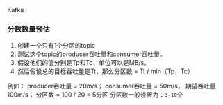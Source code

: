 Kafka


### 分数数量预估
1. 创建一个只有1个分区的topic
2. 测试这个topic的producer吞吐量和consumer吞吐量。
3. 假设他们的值分别是Tp和Tc，单位可以是MB/s。
4. 然后假设总的目标吞吐量是Tt，那么分区数 = Tt / min（Tp，Tc）

例如：
producer吞吐量 = 20m/s；
consumer吞吐量 = 50m/s，
期望吞吐量100m/s；
分区数 = 100 / 20 = 5分区
分区数一般设置为：`3-10`个